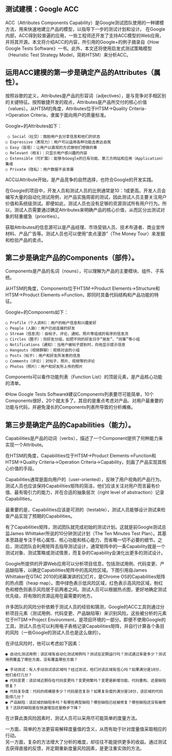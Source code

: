 测试建模：Google ACC
---
ACC（Attributes Components Capability）是Google测试团队使用的一种建模方法，用来快速地建立产品的模型，以指导下一步的测试计划和设计。
在Google内部，ACC得到较普遍的应用，一些工程师还开发了支持ACC模型的Web应用，并将其开源。本文将介绍ACC的内容，所引用的Google+的例子摘录自《How Google Tests Software》一书。此外，本文还将使用启发式测试策略模型（Heuristic Test Strategy Model，简称HTSM）来分析ACC。

运用ACC建模的第一步是确定产品的Attributes（属性）。
---

按照谷歌的定义，Attributes是产品的形容词（adjectives），是与竞争对手相区别的关键特征。按照敏捷开发的观点，Attributes是产品所交付的核心价值（values）。从HTSM的角度，Attributes位于HTSM->Quality Criteria->Operation Criteria，隶属于面向用户的质量标准。

Google+的Attributes如下：

     ○ Social（社交）：鼓励用户去分享信息和他们的状态
    ○ Expressive（表现力）：用户可以运用各种功能去表达自我
    ○ Easy（容易）：让用户以直观的方式做他们想做的事
    ○ Relevant（相关）：只显示用户感兴趣的内容
    ○ Extensible（可扩展）：能够与Google的已有功能、第三方网站和应用（Application）集成
    ○ Private（隐私）：用户数据不会泄漏
ACC以Attribute开始，是产品竞争的自然选择，也符合Google的开发实践。

在Google的项目中，开发人员和测试人员的比例通常是10：1或更高。开发人员会编写大量的自动化测试用例，对产品实施周密的测试，因此测试人员主要关注用户价值和系统级测试。即便如此，测试人员也没有足够的资源测试所有用户行为。所以，测试人员需要通过确定Attributes来明确产品的核心价值，从而区分出测试对象的轻重缓急（priorities）。

获取Attributes的信息源可以是产品经理、市场营销人员、技术布道者、商业宣传材料、产品广告等。测试人员也可以使用“卖点漫游”（The Money Tour）来发掘和检验产品的卖点。

第二步是确定产品的Components（部件）。
---
Components是产品的名词（nouns），可以理解为产品的主要模块、组件、子系统。

从HTSM的角度，Components位于HTSM->Product Elements->Structure和HTSM->Product Elements->Function，即同时具备代码结构和产品功能的特征。

Google+的Components如下：

    ○ Profile（个人资料）：用户的帐户信息和兴趣爱好
    ○ People（人脉）：用户已经连接的好友
    ○ Stream（信息流）：由帖子、评论、通知、照片等组成的有序的信息流
    ○ Circles（圈子）：将好友分组，如把不同的好友归于“朋友”、“同事”等小组
    ○ Notifications（通知）：当用户被帖子提到时，向他显示提示信息
    ○ Hangouts（视频群聊）：视频对话的小组
    ○ Posts（帖子）：用户和好友所发表的信息
    ○ Comments（评论）：对帖子、照片、视频等的评论
    ○ Photos（照片）：用户和好友所上传的照片
Components可以看作功能列表（Function List）的顶层元素，是产品核心功能的清单。

《How Google Tests Software》建议Components列表要尽可能简单，10个Components很好，20个就太多了。其目的是重点考虑对产品、对用户最重要的功能与代码，并避免漫长的Components列表所导致的分析瘫痪。

第三步是确定产品的Capabilities（能力）。
---
Capabilities是产品的动词（verbs），描述了一个Component提供了何种能力来实现一个Attribute。

在HTSM的角度，Capabilities位于HTSM->Product Elements->Function和HTSM->Quality Criteria->Operation Criteria->Capability，刻画了产品实现其核心价值的手段。

Capabilities通常是面向用户的（user-oriented），反映了用户视角的产品行为。测试人员也应该保持Capabilities矩阵的简洁，他们应该关注对用户而言最有价值、最有吸引力的能力，并在合适的抽象层次（right level of abstraction）记录Capabilities。

最重要的是，Capabilities应该是可测的（testable），测试人员能够设计测试来检查产品实现了预期的Capabilities。

有了Capabilities矩阵，测试团队就完成初始的测试计划。这就是前Google测试总监James Whittaker所说的10分钟测试计划（The Ten Minutes Test Plan）。其基本思路是专注于核心属性、核心功能和核心能力，而省略一切不必要的细节。之后，测试团队会利用矩阵去指导测试设计，通常矩阵中的一条Capability就是一个测试对象、测试策略或测试情景，而复杂的Capability会演化出更多的测试设计。

Google所提供的开源Web应用可以分析项目信息，包括测试用例、代码变更、产品缺陷等，以确定Capabilities矩阵中的高风险区域。下图引用自James Whittaker在GTAC 2010的闭幕演讲的幻灯片，是Chrome OS的Capabilities矩阵的热点图（heap map）。图中绿色表示低风险区域，红色表示高风险区域，粉红色和橙色则表示风险居于前两者之间。测试人员可以根据热点图，更好地确定测试优先级，将有限的资源运用在最需要的地方。

许多团队的风险分析依赖于测试人员的经验和猜测，Google的ACC工具则通过分析项目元素（测试用例、代码变更、产品缺陷等）来识别风险。这些被分析的元素位于HTSM->Project Environment，是项目环境的一部分。即便不使用Google的工具，测试人员也可以利用电子表格记录Capabilities矩阵，并自行计算各个条目的风险（一些Google的测试人员也是这么做的）。

在评估风险时，他可以考虑如下因素：

    ● 自动化测试用例：该区域有自动化测试用例吗？测试在定期运行吗？测试通过率是多少？测试用例覆盖了哪些方面，没有覆盖哪些方面？

    ● 手动测试：有人手动测试该区域吗？经过测试，他们对该区域有信心吗？如果满分是10分，他们会打几分？
    ● 代码变更：该区域近期存在代码变更吗？变更频繁吗？变更是新增功能、代码重构、还是缺陷修复？
    ● 代码复杂度：代码的规模是多少？代码是否复杂？如果复杂度的满分是10分，该区域的代码能得几分？
    ● 产品缺陷：该区域的缺陷多吗？有哪些典型缺陷？哪些缺陷已经被修复？哪些缺陷还没有被修复？活跃的缺陷是在快速增加还是稳步下降？
在计算此类风险因素时，测试人员可以采用尽可能简单的度量方法。

一方面，简单的方法更容易解释度量值的含义，从而有助于针对度量值采取相应的行动。  
另一方面，复杂的方法增大了分析的难度，却往往不能提供更多的收益。通过测试去获得直接的反馈，并定期重新度量风险因素，是更注重实效的方法。

